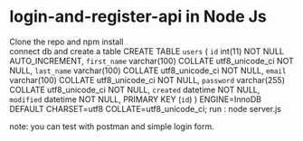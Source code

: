 # login-and-register-api in Node Js
Clone the repo and npm install <br/>
connect db and create a table
CREATE TABLE `users` (
 `id` int(11) NOT NULL AUTO_INCREMENT,
 `first_name` varchar(100) COLLATE utf8_unicode_ci NOT NULL,
 `last_name` varchar(100) COLLATE utf8_unicode_ci NOT NULL,
 `email` varchar(100) COLLATE utf8_unicode_ci NOT NULL,
 `password` varchar(255) COLLATE utf8_unicode_ci NOT NULL,
 `created` datetime NOT NULL,
 `modified` datetime NOT NULL,
 PRIMARY KEY (`id`)
) ENGINE=InnoDB DEFAULT CHARSET=utf8 COLLATE=utf8_unicode_ci;
run : node server.js

note: you can test with postman and simple login form.
